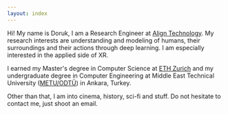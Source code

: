 ```yaml
---
layout: index
---
```


Hi! My name is Doruk, I am a Research Engineer at [Align Technology](https://www.aligntech.com/). My research interests are understanding and modeling of humans, their surroundings and their actions through deep learning. I am especially interested in the applied side of XR.

I earned my Master's degree in Computer Science at [ETH Zurich](https://www.ethz.ch/en.html) and my undergraduate degree in Computer Engineering at Middle East Technical University ([METU/ODTÜ](https://www.metu.edu.tr)) in Ankara, Turkey.

Other than that, I am into cinema, history, sci-fi and stuff. Do not hesitate to contact me, just shoot an email.
<!-- [contact](#contact) -->
